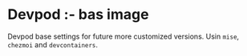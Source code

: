# Devpod :- bas image

Devpod base settings for future more customized versions. Usin `mise`, `chezmoi` and `devcontainers`.

